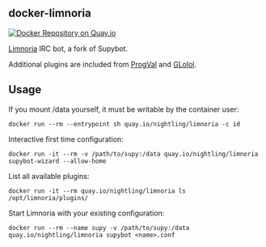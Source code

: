 ## docker-limnoria

[![Docker Repository on Quay.io](https://quay.io/repository/nightling/limnoria/status "Docker Repository on Quay.io")](https://quay.io/repository/nightling/limnoria)

[Limnoria](https://github.com/ProgVal/Limnoria) IRC bot, a fork of Supybot.

Additional plugins are included from [ProgVal](https://github.com/ProgVal/Supybot-plugins)
and [GLolol](https://github.com/GLolol/SupyPlugins).

## Usage

If you mount /data yourself, it must be writable by the container user:

```
docker run --rm --entrypoint sh quay.io/nightling/limnoria -c id
```

Interactive first time configuration:

```
docker run -it --rm -v /path/to/supy:/data quay.io/nightling/limnoria supybot-wizard --allow-home
```

List all available plugins:


```
docker run -it --rm quay.io/nightling/limnoria ls /opt/limnoria/plugins/
```

Start Limnoria with your existing configuration:

```
docker run --rm --name supy -v /path/to/supy:/data quay.io/nightling/limnoria supybot <name>.conf
```
